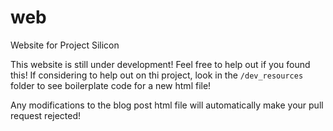 # web
Website for Project Silicon

This website is still under development! Feel free to help out if you found this!
If considering to help out on thi project, look in the `/dev_resources` folder to see boilerplate code for a new html file!

Any modifications to the blog post html file will automatically make your pull request rejected!
